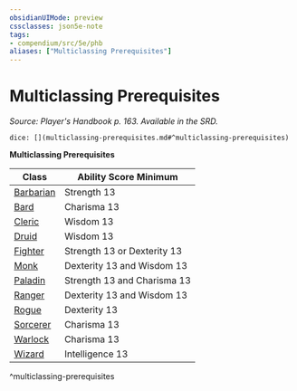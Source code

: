 ```yaml
---
obsidianUIMode: preview
cssclasses: json5e-note
tags:
- compendium/src/5e/phb
aliases: ["Multiclassing Prerequisites"]
---
```

# Multiclassing Prerequisites
*Source: Player's Handbook p. 163. Available in the SRD.* 

`dice: [](multiclassing-prerequisites.md#^multiclassing-prerequisites)`

**Multiclassing Prerequisites**

| Class | Ability Score Minimum |
|-------|-----------------------|
| [Barbarian](/2-Mechanics/CLI/classes/barbarian.md) | Strength 13 |
| [Bard](/2-Mechanics/CLI/classes/bard.md) | Charisma 13 |
| [Cleric](/2-Mechanics/CLI/classes/cleric.md) | Wisdom 13 |
| [Druid](/2-Mechanics/CLI/classes/druid.md) | Wisdom 13 |
| [Fighter](/2-Mechanics/CLI/classes/fighter.md) | Strength 13 or Dexterity 13 |
| [Monk](/2-Mechanics/CLI/classes/monk.md) | Dexterity 13 and Wisdom 13 |
| [Paladin](/2-Mechanics/CLI/classes/paladin.md) | Strength 13 and Charisma 13 |
| [Ranger](/2-Mechanics/CLI/classes/ranger.md) | Dexterity 13 and Wisdom 13 |
| [Rogue](/2-Mechanics/CLI/classes/rogue.md) | Dexterity 13 |
| [Sorcerer](/2-Mechanics/CLI/classes/sorcerer.md) | Charisma 13 |
| [Warlock](/2-Mechanics/CLI/classes/warlock.md) | Charisma 13 |
| [Wizard](/2-Mechanics/CLI/classes/wizard.md) | Intelligence 13 |
^multiclassing-prerequisites
